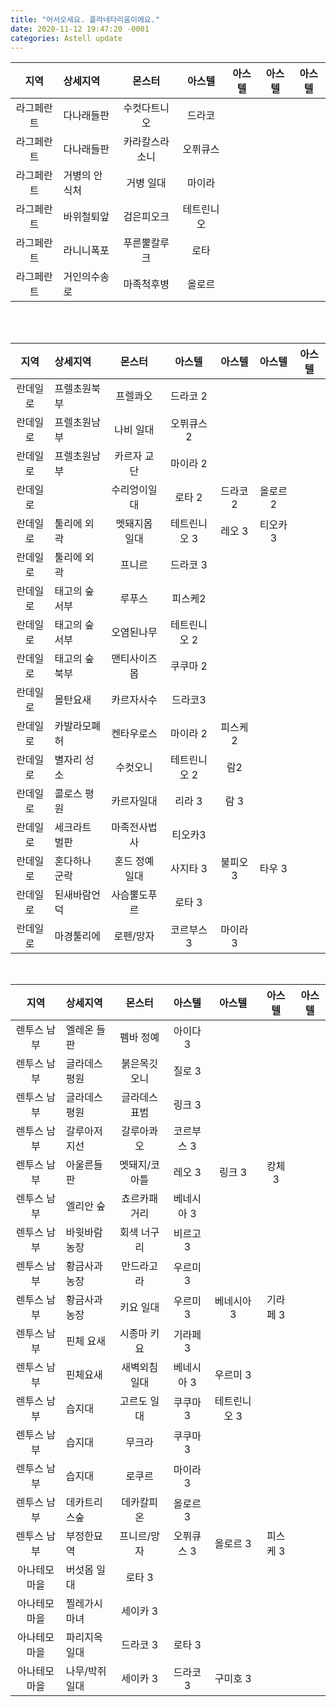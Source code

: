 ```yaml
---
title: "어서오세요. 플라네타리움이에요."
date: 2020-11-12 19:47:20 -0001
categories: Astell update
---
```




|지역|상세지역|몬스터|아스텔|아스텔|아스텔|아스텔|
|:---:|:---|:---:|:---:|:---:|:---:|:---:|
|라그페란트|다나래들판|수컷다트니오|드라코|
|라그페란트|다나래들판|카라칼스라소니|오퓌큐스|
|라그페란트|거병의 안식처|거병 일대|마이라|
|라그페란트|바위철퇴앞|검은피오크|테트린니오|
|라그페란트|라니니폭포|푸른뿔칼루크|로타|
|라그페란트|거인의수송로|마족척후병|올로르|

<br><br>

|지역|상세지역|몬스터|아스텔|아스텔|아스텔|아스텔|
|:---:|:---|:---:|:---:|:---:|:---:|:---:|
|란데일로|프렐초원북부|프렐콰오|드라코 2|
|란데일로|프렐초원남부|나비 일대|오퓌큐스 2|
|란데일로|프렐초원남부|카르자 교단|마이라 2|
|란데일로||수리엉이일대|로타 2|드라코 2|올로르 2|
|란데일로|툴리에 외곽|멧돼지몹 일대|테트린니오 3|레오 3|티오카 3|
|란데일로|툴리에 외곽|프니르|드라코 3||
|란데일로|태고의 숲 서부|루푸스|피스케2|
|란데일로|태고의 숲 서부|오염된나무|테트린니오 2|
|란데일로|태고의 숲 북부|맨티사이즈몹|쿠쿠마 2|
|란데일로|몰탄요새|카르자사수|드라코3|
|란데일로|카발라모폐허|켄타우로스|마이라 2|피스케 2|
|란데일로|별자리 성소|수컷오니|테트린니오 2| 람2|
|란데일로|콜로스 평원|카르자일대|리라 3|람 3|
|란데일로|세크라트 벌판|마족전사법사| 티오카3|
|란데일로|혼다하나 군락|혼드 정예 일대| 사지타 3|불피오 3|타우 3|
|란데일로|된새바람언덕|사슴뿔도푸르|로타 3|
|란데일로|마경툴리에|로펜/망자|코르부스 3| 마이라 3|

<br>


|지역|상세지역|몬스터|아스텔|아스텔|아스텔|아스텔|
|:---:|:---|:---:|:---:|:---:|:---:|:---:|
|렌투스 남부|엘레온 들판|펨바 정예|아이다 3|
|렌투스 남부|글라데스 평원|붉은목깃오니|질로 3|
|렌투스 남부|글라데스 평원|글라데스표범|링크 3|
|렌투스 남부|갈루아저지선|갈루아콰오|코르부스 3|
|렌투스 남부|아울른들판|멧돼지/코아틀|레오 3|링크 3|캉체 3|
|렌투스 남부|엘리안 숲|쵸르카패거리|베네시아 3|
|렌투스 남부|바윗바람농장|회색 너구리|비르고 3|
|렌투스 남부|황금사과농장|만드라고라|우르미 3|
|렌투스 남부|황금사과농장|키요 일대|우르미 3|베네시아 3|기라페 3|
|렌투스 남부|핀체 요새|시종마 키요|기라페 3|
|렌투스 남부|핀체요새|새벽외침일대|베네시아 3|우르미 3|
|렌투스 남부|습지대|고르도 일대|쿠쿠마 3|테트린니오 3|
|렌투스 남부|습지대|무크라|쿠쿠마 3|
|렌투스 남부|습지대|로쿠르|마이라 3|
|렌투스 남부|데카트리스숲|데카칼피온|올로르 3|
|렌투스 남부|부정한묘역|프니르/망자|오퓌큐스 3| 올로르 3|피스케 3|
|아나테모 마을|버섯몹 일대| 로타 3|
|아나테모 마을|찔레가시 마녀|세이카 3|
|아나테모 마을|파리지옥 일대| 드라코 3| 로타 3|
|아나테모 마을|나무/박쥐일대|세이카 3|드라코 3|구미호 3|
